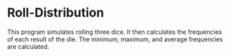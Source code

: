 # Roll-Distribution
This program simulates rolling three dice. It then calculates the frequencies of each result of the die. The minimum, maximum, and average frequencies are calculated.
